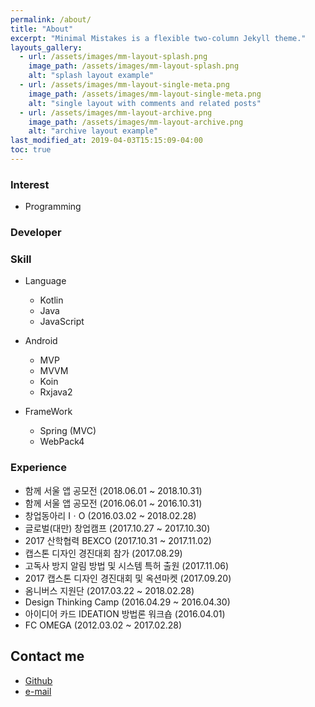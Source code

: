 ```yaml
---
permalink: /about/
title: "About"
excerpt: "Minimal Mistakes is a flexible two-column Jekyll theme."
layouts_gallery:
  - url: /assets/images/mm-layout-splash.png
    image_path: /assets/images/mm-layout-splash.png
    alt: "splash layout example"
  - url: /assets/images/mm-layout-single-meta.png
    image_path: /assets/images/mm-layout-single-meta.png
    alt: "single layout with comments and related posts"
  - url: /assets/images/mm-layout-archive.png
    image_path: /assets/images/mm-layout-archive.png
    alt: "archive layout example"
last_modified_at: 2019-04-03T15:15:09-04:00
toc: true
---
```


### Interest
- Programming

### Developer




### Skill

- Language
    - Kotlin
    - Java
    - JavaScript

- Android
    - MVP
    - MVVM
    - Koin
    - Rxjava2

- FrameWork
   - Spring (MVC)
   - WebPack4

### Experience


   - 함께 서울 앱 공모전 (2018.06.01 ~ 2018.10.31)
   - 함께 서울 앱 공모전 (2016.06.01 ~ 2016.10.31)
   - 창업동아리 IㆍO (2016.03.02 ~ 2018.02.28)
   - 글로벌(대만) 창업캠프 (2017.10.27 ~ 2017.10.30)
   - 2017 산학협력 BEXCO (2017.10.31 ~ 2017.11.02)
   - 캡스톤 디자인 경진대회 참가 (2017.08.29)
   - 고독사 방지 알림 방법 및 시스템 특허 출원 (2017.11.06)
   - 2017 캡스톤 디자인 경진대회 및 옥션마켓 (2017.09.20)
   - 옴니버스 지원단 (2017.03.22 ~ 2018.02.28)
   - Design Thinking Camp (2016.04.29 ~ 2016.04.30)
   - 아이디어 카드 IDEATION 방법론 워크숍 (2016.04.01)
   - FC OMEGA (2012.03.02 ~ 2017.02.28)

## Contact me
- [Github](https://www.github.com/lagoJin)
- [e-mail](mailto:jinho6187@gmail.com?subject=[GitHub]%20Source%20Han%20Sans)
